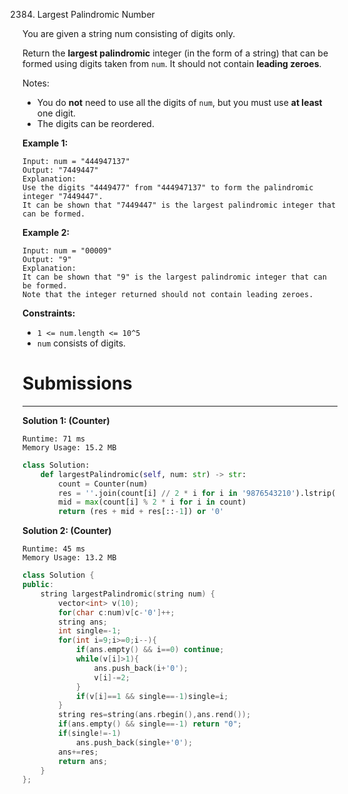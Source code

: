 2384. Largest Palindromic Number

You are given a string num consisting of digits only.

Return the **largest palindromic** integer (in the form of a string) that can be formed using digits taken from `num`. It should not contain **leading zeroes**.

Notes:

* You do **not** need to use all the digits of `num`, but you must use **at least** one digit.
* The digits can be reordered.
 

**Example 1:**
```
Input: num = "444947137"
Output: "7449447"
Explanation: 
Use the digits "4449477" from "444947137" to form the palindromic integer "7449447".
It can be shown that "7449447" is the largest palindromic integer that can be formed.
```

**Example 2:**
```
Input: num = "00009"
Output: "9"
Explanation: 
It can be shown that "9" is the largest palindromic integer that can be formed.
Note that the integer returned should not contain leading zeroes.
```

**Constraints:**

* `1 <= num.length <= 10^5`
* `num` consists of digits.

# Submissions
---
**Solution 1: (Counter)**
```
Runtime: 71 ms
Memory Usage: 15.2 MB
```
```python
class Solution:
    def largestPalindromic(self, num: str) -> str:
        count = Counter(num)
        res = ''.join(count[i] // 2 * i for i in '9876543210').lstrip('0')
        mid = max(count[i] % 2 * i for i in count)
        return (res + mid + res[::-1]) or '0'
```

**Solution 2: (Counter)**
```
Runtime: 45 ms
Memory Usage: 13.2 MB
```
```c++
class Solution {
public:
    string largestPalindromic(string num) {
        vector<int> v(10);
        for(char c:num)v[c-'0']++;
        string ans;
        int single=-1;
        for(int i=9;i>=0;i--){
            if(ans.empty() && i==0) continue;
            while(v[i]>1){
                ans.push_back(i+'0');
                v[i]-=2;
            }
            if(v[i]==1 && single==-1)single=i;
        }
        string res=string(ans.rbegin(),ans.rend());
        if(ans.empty() && single==-1) return "0";
        if(single!=-1)
            ans.push_back(single+'0');
        ans+=res;
        return ans;
    }
};
```
